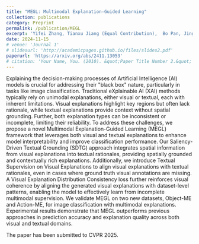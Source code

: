 ```yaml
---
title: "MEGL: Multimodal Explanation-Guided Learning"
collection: publications
category: Preprint
permalink: /publication/MEGL
excerpt: 'Yifei Zhang, Tianxu Jiang (Equal Contribution),  Bo Pan, Jingyu Wang, Guangji Bai, Liang Zhao'
date: 2024-11-15
# venue: 'Journal 1'
# slidesurl: 'http://academicpages.github.io/files/slides2.pdf'
paperurl: 'https://arxiv.org/abs/2411.13053'
# citation: 'Your Name, You. (2010). &quot;Paper Title Number 2.&quot; <i>Journal 1</i>. 1(2).'
---
```


Explaining the decision-making processes of Artificial Intelligence (AI) models is crucial for addressing their "black box" nature, particularly in tasks like image classification. Traditional eXplainable AI (XAI) methods typically rely on unimodal explanations, either visual or textual, each with inherent limitations. Visual explanations highlight key regions but often lack rationale, while textual explanations provide context without spatial grounding. Further, both explanation types can be inconsistent or incomplete, limiting their reliability. To address these challenges, we propose a novel Multimodal Explanation-Guided Learning (MEGL) framework that leverages both visual and textual explanations to enhance model interpretability and improve classification performance. Our Saliency-Driven Textual Grounding (SDTG) approach integrates spatial information from visual explanations into textual rationales, providing spatially grounded and contextually rich explanations. Additionally, we introduce Textual Supervision on Visual Explanations to align visual explanations with textual rationales, even in cases where ground truth visual annotations are missing. A Visual Explanation Distribution Consistency loss further reinforces visual coherence by aligning the generated visual explanations with dataset-level patterns, enabling the model to effectively learn from incomplete multimodal supervision. We validate MEGL on two new datasets, Object-ME and Action-ME, for image classification with multimodal explanations. Experimental results demonstrate that MEGL outperforms previous approaches in prediction accuracy and explanation quality across both visual and textual domains.

The paper has been submitted to CVPR 2025.